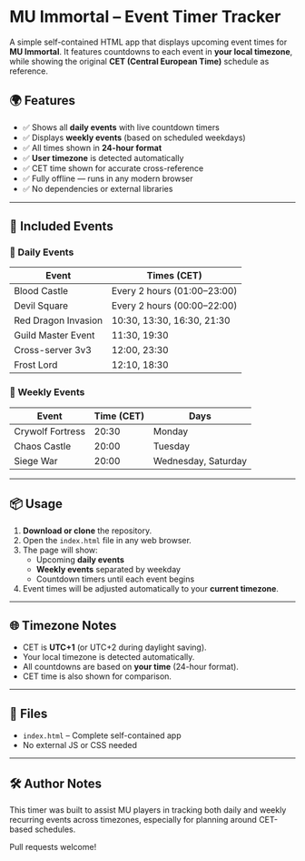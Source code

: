# MU Immortal – Event Timer Tracker

A simple self-contained HTML app that displays upcoming event times for **MU Immortal**. It features countdowns to each event in **your local timezone**, while showing the original **CET (Central European Time)** schedule as reference.

## 🌍 Features

- ✅ Shows all **daily events** with live countdown timers
- ✅ Displays **weekly events** (based on scheduled weekdays)
- ✅ All times shown in **24-hour format**
- ✅ **User timezone** is detected automatically
- ✅ CET time shown for accurate cross-reference
- ✅ Fully offline — runs in any modern browser
- ✅ No dependencies or external libraries

---

## 📅 Included Events

### 🔁 Daily Events
| Event              | Times (CET) |
|-------------------|-------------|
| Blood Castle       | Every 2 hours (01:00–23:00) |
| Devil Square       | Every 2 hours (00:00–22:00) |
| Red Dragon Invasion| 10:30, 13:30, 16:30, 21:30 |
| Guild Master Event | 11:30, 19:30 |
| Cross-server 3v3   | 12:00, 23:30 |
| Frost Lord         | 12:10, 18:30 |

### 📆 Weekly Events
| Event               | Time (CET) | Days       |
|--------------------|------------|------------|
| Crywolf Fortress   | 20:30      | Monday     |
| Chaos Castle       | 20:00      | Tuesday    |
| Siege War          | 20:00      | Wednesday, Saturday |

---

## 📦 Usage

1. **Download or clone** the repository.
2. Open the `index.html` file in any web browser.
3. The page will show:
   - Upcoming **daily events**
   - **Weekly events** separated by weekday
   - Countdown timers until each event begins
4. Event times will be adjusted automatically to your **current timezone**.

---

## 🌐 Timezone Notes

- CET is **UTC+1** (or UTC+2 during daylight saving).
- Your local timezone is detected automatically.
- All countdowns are based on **your time** (24-hour format).
- CET time is also shown for comparison.

---

## 📁 Files

- `index.html` – Complete self-contained app
- No external JS or CSS needed

---

## 🛠️ Author Notes

This timer was built to assist MU players in tracking both daily and weekly recurring events across timezones, especially for planning around CET-based schedules.

Pull requests welcome!
